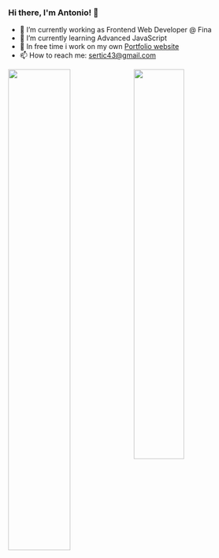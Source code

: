 ### Hi there, I'm Antonio! 👋

- 👾 I’m currently working as Frontend Web Developer @ Fina
- 🌱 I’m currently learning Advanced JavaScript
- 🚀 In free time i work on my own <a href="https://antonio-sertic-portfolio.netlify.app">Portfolio website</a>
- 📫 How to reach me: sertic43@gmail.com

<img align="left" width="50%" src="https://github-readme-stats.vercel.app/api?username=AntonioSertic23&show_icons=true&theme=dark" />
<img align="left" width="45%" src="https://github-readme-stats.vercel.app/api/top-langs/?username=AntonioSertic23&hide_progress=true&theme=dark" />
